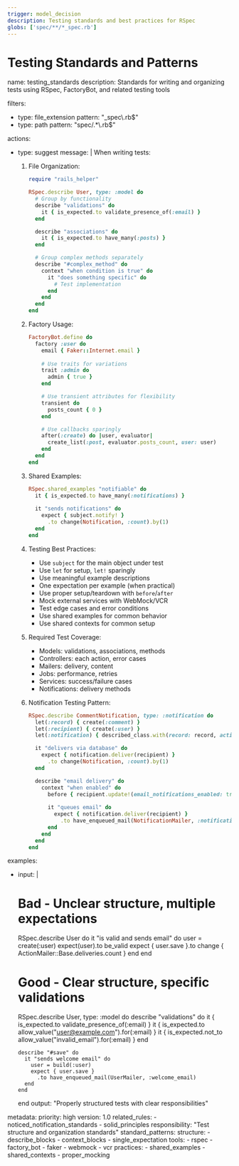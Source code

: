 ```yaml
---
trigger: model_decision
description: Testing standards and best practices for RSpec
globs: ['spec/**/*_spec.rb']
---
```

# Testing Standards and Patterns

<rule>
name: testing_standards
description: Standards for writing and organizing tests using RSpec, FactoryBot, and related testing tools

filters:
  - type: file_extension
    pattern: "_spec\\.rb$"
  - type: path
    pattern: "spec/.*\\.rb$"

actions:
  - type: suggest
    message: |
      When writing tests:

      1. File Organization:
         ```ruby:spec/models/user_spec.rb
         require "rails_helper"

         RSpec.describe User, type: :model do
           # Group by functionality
           describe "validations" do
             it { is_expected.to validate_presence_of(:email) }
           end

           describe "associations" do
             it { is_expected.to have_many(:posts) }
           end

           # Group complex methods separately
           describe "#complex_method" do
             context "when condition is true" do
               it "does something specific" do
                 # Test implementation
               end
             end
           end
         end
         ```

      2. Factory Usage:
         ```ruby:spec/factories/users.rb
         FactoryBot.define do
           factory :user do
             email { Faker::Internet.email }
             
             # Use traits for variations
             trait :admin do
               admin { true }
             end

             # Use transient attributes for flexibility
             transient do
               posts_count { 0 }
             end

             # Use callbacks sparingly
             after(:create) do |user, evaluator|
               create_list(:post, evaluator.posts_count, user: user)
             end
           end
         end
         ```

      3. Shared Examples:
         ```ruby:spec/shared_examples/notifiable.rb
         RSpec.shared_examples "notifiable" do
           it { is_expected.to have_many(:notifications) }
           
           it "sends notifications" do
             expect { subject.notify! }
               .to change(Notification, :count).by(1)
           end
         end
         ```

      4. Testing Best Practices:
         - Use `subject` for the main object under test
         - Use `let` for setup, `let!` sparingly
         - Use meaningful example descriptions
         - One expectation per example (when practical)
         - Use proper setup/teardown with `before`/`after`
         - Mock external services with WebMock/VCR
         - Test edge cases and error conditions
         - Use shared examples for common behavior
         - Use shared contexts for common setup

      5. Required Test Coverage:
         - Models: validations, associations, methods
         - Controllers: each action, error cases
         - Mailers: delivery, content
         - Jobs: performance, retries
         - Services: success/failure cases
         - Notifications: delivery methods

      6. Notification Testing Pattern:
         ```ruby:spec/notifications/comment_notification_spec.rb
         RSpec.describe CommentNotification, type: :notification do
           let(:record) { create(:comment) }
           let(:recipient) { create(:user) }
           let(:notification) { described_class.with(record: record, action: "created") }

           it "delivers via database" do
             expect { notification.deliver(recipient) }
               .to change(Notification, :count).by(1)
           end

           describe "email delivery" do
             context "when enabled" do
               before { recipient.update!(email_notifications_enabled: true) }
               
               it "queues email" do
                 expect { notification.deliver(recipient) }
                   .to have_enqueued_mail(NotificationMailer, :notification_email)
               end
             end
           end
         end
         ```

examples:
  - input: |
      # Bad - Unclear structure, multiple expectations
      RSpec.describe User do
        it "is valid and sends email" do
          user = create(:user)
          expect(user).to be_valid
          expect { user.save }.to change { ActionMailer::Base.deliveries.count }
        end
      end

      # Good - Clear structure, specific validations
      RSpec.describe User, type: :model do
        describe "validations" do
          it { is_expected.to validate_presence_of(:email) }
          it { is_expected.to allow_value("user@example.com").for(:email) }
          it { is_expected.not_to allow_value("invalid_email").for(:email) }
        end

        describe "#save" do
          it "sends welcome email" do
            user = build(:user)
            expect { user.save }
              .to have_enqueued_mail(UserMailer, :welcome_email)
          end
        end
      end
    output: "Properly structured tests with clear responsibilities"

metadata:
  priority: high
  version: 1.0
  related_rules:
    - noticed_notification_standards
    - solid_principles
  responsibility: "Test structure and organization standards"
  standard_patterns:
    structure:
      - describe_blocks
      - context_blocks
      - single_expectation
    tools:
      - rspec
      - factory_bot
      - faker
      - webmock
      - vcr
    practices:
      - shared_examples
      - shared_contexts
      - proper_mocking
</rule>